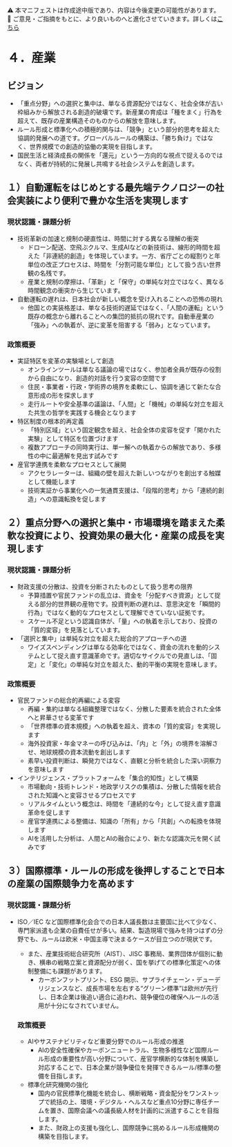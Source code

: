 ⚠️ 本マニフェストは作成途中版であり、内容は今後変更の可能性があります。  
💬 ご意見・ご指摘をもとに、より良いものへと進化させていきます。詳しくは[こちら](README.md#このマニフェスト自身もみんなの知恵を集めて改善していきます)

# ４．産業

## ビジョン

* 「重点分野」への選択と集中は、単なる資源配分ではなく、社会全体が古い枠組みから解放される創造的破壊です。新産業の育成は「種をまく」行為を超えて、既存の産業構造そのものからの解放を意味します。
* ルール形成と標準化への積極的関与は、「競争」という部分的思考を超えた協調的発展への道です。グローバルルールの構築は、「勝ち負け」ではなく、世界規模での創造的協働の実現を目指します。
* 国民生活と経済成長の関係を「還元」という一方向的な視点で捉えるのではなく、両者が持続的に発展し共鳴する社会システムを創造します。

## １）自動運転をはじめとする最先端テクノロジーの社会実装により便利で豊かな生活を実現します

### 現状認識・課題分析

* 技術革新の加速と規制の硬直性は、時間に対する異なる理解の衝突
  * ドローン配送、空飛ぶクルマ、生成AIなどの新技術は、線形的時間を超えた「非連続的創造」を体現しています。一方、省庁ごとの縦割りと年単位の改正プロセスは、時間を「分割可能な単位」として扱う古い世界観の名残です。
  * 産業と規制の摩擦は、「革新」と「保守」の単純な対立ではなく、異なる時間観念の衝突から生じています。
* 自動運転の遅れは、日本社会が新しい概念を受け入れることへの恐怖の現れ
  * 他国との実装格差は、単なる技術的遅延ではなく、「人間の運転」という既存の概念から離れることへの集団的抵抗の現れです。自動車産業の「強み」への執着が、逆に変革を阻害する「弱み」となっています。

### 政策概要

* 実証特区を変革の実験場として創造
  * オンラインツールは単なる議論の場ではなく、参加者全員が既存の役割から自由になり、創造的対話を行う変容の空間です
  * 住民・事業者・行政・学術界の境界を柔軟にし、協調を通じて新たな合意形成の形を探求します
  * 走行ルートや安全基準の議論は、「人間」と「機械」の単純な対立を超えた共生の哲学を実践する機会となります
* 特区制度の根本的再定義
  * 「特別区域」という固定観念を超え、社会全体の変容を促す「開かれた実験」として特区を位置づけます
  * 複数アプローチの同時実行は、単一解への執着からの解放であり、多様性の中に最適解を見出す試みです
* 産官学連携を柔軟なプロセスとして展開
  * アクセラレーターは、組織の壁を超えた新しいつながりを創出する触媒として機能します
  * 技術実証から事業化への一気通貫支援は、「段階的思考」から「連続的創造」への意識転換を促します

## ２）重点分野への選択と集中・市場環境を踏まえた柔軟な投資により、投資効果の最大化・産業の成長を実現します

### 現状認識・課題分析

* 財政支援の分散は、投資を分断されたものとして扱う思考の限界
  * 予算措置や官民ファンドの乱立は、資金を「分配すべき資源」として捉える部分的世界観の産物です。投資判断の遅れは、意思決定を「瞬間的行為」ではなく動的なプロセスとして理解できていない証拠です。
  * スケール不足という認識自体が、「量」への執着を示しており、投資の「質的変容」を見落としています。
* 「選択と集中」は単純な対立を超えた総合的アプローチへの道
  * ワイズスペンディングは単なる効率化ではなく、資金の流れを動的システムとして捉え直す意識革命です。適切なサイクルでの見直しは、「固定」と「変化」の単純な対立を超えた、動的平衡の実現を意味します。

### 政策概要

* 官民ファンドの総合的再編による変容
  * 再編・集約は単なる組織整理ではなく、分散した要素を統合された全体へと昇華させる変革です
  * 「世界標準の資本規模」への執着を超え、資本の「質的変容」を実現します
  * 海外投資家・年金マネーの呼び込みは、「内」と「外」の境界を溶解させ、地球規模の資本流動を創出します
  * 素早い投資判断は、瞬発力ではなく、直観と分析を統合した深い洞察力を意味します
* インテリジェンス・プラットフォームを「集合的知性」として構築
  * 市場動向・技術トレンド・地政学リスクの集積は、分散した情報を統合された知識へと変容させるプロセスです
  * リアルタイムという概念は、時間を「連続的な今」として捉え直す意識革命を促します
  * 産官学連携による整備は、知識の「所有」から「共創」への転換を体現します
  * AIを活用した分析は、人間とAIの融合により、新たな認識次元を開く試みです

## ３）国際標準・ルールの形成を後押しすることで日本の産業の国際競争力を高めます

### 現状認識・課題分析

* ISO／IEC など国際標準化会合での日本人議長数は主要国に比べて少なく、専門家派遣も企業の自費任せが多い。結果、製造現場で強みを持つはずの分野でも、ルールは欧米・中国主導で決まるケースが目立つのが現状です。  
  * また、産業技術総合研究所（AIST）、JISC 事務局、業界団体が個別に動き、横串の戦略立案と資源配分が弱く、国を挙げての標準化策定への体制整備にも課題があります。  
    *  カーボンフットプリント、ESG 開示、サプライチェーン・デューデリジェンスなど、成長市場を左右する“グリーン標準”は欧州が先行し、日本企業は後追い適合に追われ、競争優位の確保へルールの活用が十分になされていません。

  ### 政策概要

    * AIやサステナビリティなど重要分野でのルール形成の推進  
      * AIの安全性確保やカーボンニュートラル、生物多様性など国際ルール形成の重要性が高い分野について、産官学横断的な体制を構築し対応することで、日本企業が競争優位を発揮できるルール/標準の整備を目指します。  
    * 標準化研究機関の強化  
      * 国内の官民標準化機能を統合し、横断戦略・資金配分をワンストップで統括の上、環境・デジタル・ヘルスなど重点10分野に専任チームを置き、国際会議への議長級人材を計画的に派遣することを目指します。  
      * また、財政上の支援も強化し、国際競争に挑めるルール形成機関の構築を目指します。